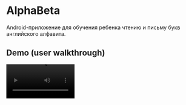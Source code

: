 # AlphaBeta
Android-приложение для обучения ребенка чтению и письму букв английского алфавита.

## Demo (user walkthrough)
<video src='https://github.com/user-attachments/assets/0b10ad04-c5b5-4999-8656-022daa444cb4' width=180/>

## Demo (с комментариями авторов)
<video src='https://github.com/user-attachments/assets/1ff38592-a1b5-4ea6-b15a-6e6f4d5fe5aa' width=180/>

## Build&Run
Приложение написано на языке Kotlin при помощи среды разработки Android Studio. При создании интерфейса использовался язык разметки XML.
Для распознавания произношения и написания использовались готовые нейронные сети и технология машинного обучения Google ML Kit

